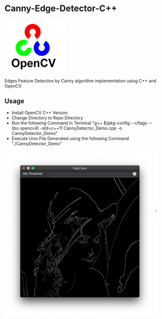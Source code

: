 # Canny-Edge-Detector-C++

<img src="OpenCV_Logo.png" width="200">

Edges Feature Detection by Canny algorithm implementation using C++ and OpenCV.

## Usage
- Install OpenCV C++ Version
- Change Directory to Repo Directory
- Run the following Command in Terminal 
"g++ $(pkg-config --cflags --libs opencv4) -std=c++11  CannyDetector_Demo.cpp -o CannyDetector_Demo"
- Execute Unix File Generated using the following Command
"./CannyDetector_Demo"

<img src="Cany.png">

